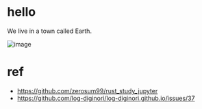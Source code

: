 # hello
We live in a town called Earth.

![image](https://user-images.githubusercontent.com/10396850/213318589-3e607a75-f8df-4606-a463-9009bb4aa5db.png)

# ref
- https://github.com/zerosum99/rust_study_jupyter
- https://github.com/log-diginori/log-diginori.github.io/issues/37
